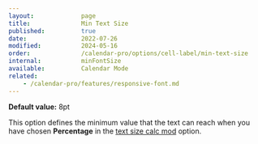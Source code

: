 ```yaml
---
layout:             page
title:              Min Text Size
published:          true
date:               2022-07-26
modified:           2024-05-16
order:              /calendar-pro/options/cell-label/min-text-size
internal:           minFontSize
available:          Calendar Mode
related:
    - /calendar-pro/features/responsive-font.md
---
```

**Default value:** 8pt

This option defines the minimum value that the text can reach when you have chosen **Percentage** in the [text size calc mod](./size-calc.md) option.

